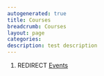 ```yaml
---
autogenerated: true
title: Courses
breadcrumb: Courses
layout: page
categories: 
description: test description
---
```


1.  REDIRECT [Events](Events )
